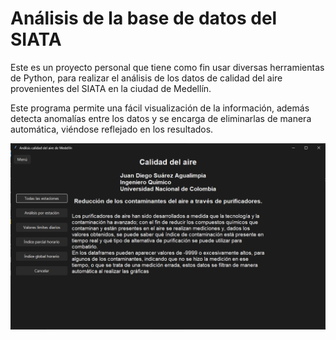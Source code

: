 # Análisis de la base de datos del SIATA

Este es un proyecto personal que tiene como fin usar diversas herramientas de Python, para realizar el análisis de los datos de calidad del aire provenientes del SIATA en la ciudad de Medellín.

Este programa permite una fácil visualización de la información, además detecta anomalías entre los datos y se encarga de eliminarlas de manera automática, viéndose reflejado en los resultados.

![](https://github.com/Patatas1000/Analisis-Siata/blob/Patatas1000-patch-1/Calidad%20del%20aire/Proyecto/Images/VentanaPrincipal.png)